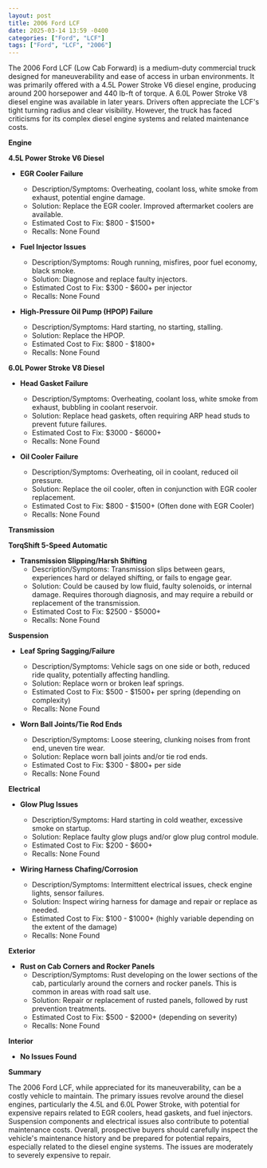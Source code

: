 ```yaml
---
layout: post
title: 2006 Ford LCF
date: 2025-03-14 13:59 -0400
categories: ["Ford", "LCF"]
tags: ["Ford", "LCF", "2006"]
---
```

The 2006 Ford LCF (Low Cab Forward) is a medium-duty commercial truck designed for maneuverability and ease of access in urban environments. It was primarily offered with a 4.5L Power Stroke V6 diesel engine, producing around 200 horsepower and 440 lb-ft of torque. A 6.0L Power Stroke V8 diesel engine was available in later years. Drivers often appreciate the LCF's tight turning radius and clear visibility. However, the truck has faced criticisms for its complex diesel engine systems and related maintenance costs.

**Engine**

**4.5L Power Stroke V6 Diesel**

*   **EGR Cooler Failure**
    *   Description/Symptoms: Overheating, coolant loss, white smoke from exhaust, potential engine damage.
    *   Solution: Replace the EGR cooler. Improved aftermarket coolers are available.
    *   Estimated Cost to Fix: $800 - $1500+
    *   Recalls: None Found

*   **Fuel Injector Issues**
    *   Description/Symptoms: Rough running, misfires, poor fuel economy, black smoke.
    *   Solution: Diagnose and replace faulty injectors.
    *   Estimated Cost to Fix: $300 - $600+ per injector
    *   Recalls: None Found

*   **High-Pressure Oil Pump (HPOP) Failure**
    *   Description/Symptoms: Hard starting, no starting, stalling.
    *   Solution: Replace the HPOP.
    *   Estimated Cost to Fix: $800 - $1800+
    *   Recalls: None Found

**6.0L Power Stroke V8 Diesel**

*   **Head Gasket Failure**
    *   Description/Symptoms: Overheating, coolant loss, white smoke from exhaust, bubbling in coolant reservoir.
    *   Solution: Replace head gaskets, often requiring ARP head studs to prevent future failures.
    *   Estimated Cost to Fix: $3000 - $6000+
    *   Recalls: None Found

*   **Oil Cooler Failure**
    *   Description/Symptoms: Overheating, oil in coolant, reduced oil pressure.
    *   Solution: Replace the oil cooler, often in conjunction with EGR cooler replacement.
    *   Estimated Cost to Fix: $800 - $1500+ (Often done with EGR Cooler)
    *   Recalls: None Found

**Transmission**

**TorqShift 5-Speed Automatic**

*   **Transmission Slipping/Harsh Shifting**
    *   Description/Symptoms: Transmission slips between gears, experiences hard or delayed shifting, or fails to engage gear.
    *   Solution: Could be caused by low fluid, faulty solenoids, or internal damage. Requires thorough diagnosis, and may require a rebuild or replacement of the transmission.
    *   Estimated Cost to Fix: $2500 - $5000+
    *   Recalls: None Found

**Suspension**

*   **Leaf Spring Sagging/Failure**
    *   Description/Symptoms: Vehicle sags on one side or both, reduced ride quality, potentially affecting handling.
    *   Solution: Replace worn or broken leaf springs.
    *   Estimated Cost to Fix: $500 - $1500+ per spring (depending on complexity)
    *   Recalls: None Found

*   **Worn Ball Joints/Tie Rod Ends**
    *   Description/Symptoms: Loose steering, clunking noises from front end, uneven tire wear.
    *   Solution: Replace worn ball joints and/or tie rod ends.
    *   Estimated Cost to Fix: $300 - $800+ per side
    *   Recalls: None Found

**Electrical**

*   **Glow Plug Issues**
    *   Description/Symptoms: Hard starting in cold weather, excessive smoke on startup.
    *   Solution: Replace faulty glow plugs and/or glow plug control module.
    *   Estimated Cost to Fix: $200 - $600+
    *   Recalls: None Found

*   **Wiring Harness Chafing/Corrosion**
    *   Description/Symptoms: Intermittent electrical issues, check engine lights, sensor failures.
    *   Solution: Inspect wiring harness for damage and repair or replace as needed.
    *   Estimated Cost to Fix: $100 - $1000+ (highly variable depending on the extent of the damage)
    *   Recalls: None Found

**Exterior**

*   **Rust on Cab Corners and Rocker Panels**
    *   Description/Symptoms: Rust developing on the lower sections of the cab, particularly around the corners and rocker panels. This is common in areas with road salt use.
    *   Solution: Repair or replacement of rusted panels, followed by rust prevention treatments.
    *   Estimated Cost to Fix: $500 - $2000+ (depending on severity)
    *   Recalls: None Found

**Interior**

*   **No Issues Found**

**Summary**

The 2006 Ford LCF, while appreciated for its maneuverability, can be a costly vehicle to maintain. The primary issues revolve around the diesel engines, particularly the 4.5L and 6.0L Power Stroke, with potential for expensive repairs related to EGR coolers, head gaskets, and fuel injectors. Suspension components and electrical issues also contribute to potential maintenance costs. Overall, prospective buyers should carefully inspect the vehicle's maintenance history and be prepared for potential repairs, especially related to the diesel engine systems. The issues are moderately to severely expensive to repair.

